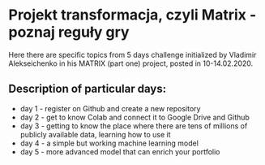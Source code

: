 # Projekt transformacja, czyli Matrix - poznaj reguły gry

Here there are specific topics from 5 days challenge initialized by Vladimir Alekseichenko
in his MATRIX (part one) project, posted in 10-14.02.2020.

## Description of particular days:

* day 1 - register on Github and create a new repository
* day 2 - get to know Colab and connect it to Google Drive and Github
* day 3 - getting to know the place where there are tens of millions of publicly available data, learning how to use it
* day 4 - a simple but working machine learning model
* day 5 - more advanced model that can enrich your portfolio
